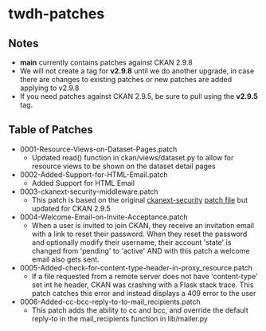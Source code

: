 # twdh-patches

## Notes

* __main__ currently contains patches against CKAN 2.9.8
* We will not create a tag for __v2.9.8__ until we do another upgrade, in case there are changes to existing patches or new patches are added applying to v2.9.8
* If you need patches against CKAN 2.9.5, be sure to pull using the __v2.9.5__ tag.

## Table of Patches

* 0001-Resource-Views-on-Dataset-Pages.patch  
  * Updated read() function in ckan/views/dataset.py to allow for resource views to be shown on the dataset detail pages
* 0002-Added-Support-for-HTML-Email.patch
  * Added Support for HTML Email
* 0003-ckanext-security-middleware.patch
  * This patch is based on the original [ckanext-security](https://github.com/data-govt-nz/ckanext-security) [patch file](https://github.com/data-govt-nz/ckanext-security/blob/master/ckanext-security.patch) but updated for CKAN 2.9.5
* 0004-Welcome-Email-on-Invite-Acceptance.patch
  * When a user is invited to join CKAN, they receive an invitation email with a link to reset their password. When they reset the password and optionally modify their username, their account 'state' is changed from 'pending' to 'active' AND with this patch a welcome email also gets sent.
* 0005-Added-check-for-content-type-header-in-proxy_resource.patch
  * If a file requested from a remote server does not have 'content-type' set int he header, CKAN was crashing with a Flask stack trace. This patch catches this error and instead displays a 409 error to the user
* 0006-Added-cc-bcc-reply-to-to-mail_recipients.patch  
  * This patch adds the ability to cc and bcc, and override the default reply-to in the mail_recipients function in lib/mailer.py
